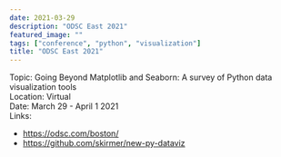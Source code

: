 ```yaml
---
date: 2021-03-29
description: "ODSC East 2021"
featured_image: ""
tags: ["conference", "python", "visualization"]
title: "ODSC East 2021"
---
```


Topic: Going Beyond Matplotlib and Seaborn: A survey of Python data visualization tools     
Location: Virtual  
Date: March 29 - April 1 2021    
Links: 
* https://odsc.com/boston/ 
* https://github.com/skirmer/new-py-dataviz
